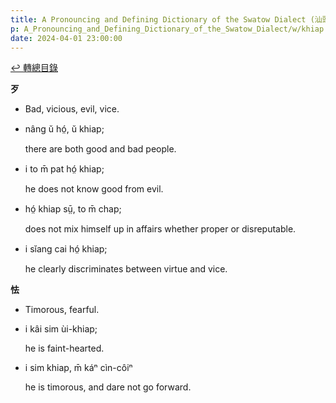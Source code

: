 ```yaml
---
title: A Pronouncing and Defining Dictionary of the Swatow Dialect (汕頭方言音義字典) / khiap
p: A_Pronouncing_and_Defining_Dictionary_of_the_Swatow_Dialect/w/khiap
date: 2024-04-01 23:00:00
---
```


[↩️ 轉總目錄](/A_Pronouncing_and_Defining_Dictionary_of_the_Swatow_Dialect)


**歹**
- Bad, vicious, evil, vice.

- nâng ŭ hó̤, ŭ khiap;

  there are both good and bad people.

- i to m̄ pat hó̤ khiap;

  he does not know good from evil.

- hó̤ khiap sṳ̄, to m̄ chap;

  does not mix himself up in affairs whether proper or disreputable.

- i sĭang cai hó̤ khiap;

  he clearly discriminates between virtue and vice.

**怯**
- Timorous, fearful.

- i kâi sim ùi-khiap;

  he is faint-hearted.

- i sim khiap, m̄ káⁿ cìn-côiⁿ

  he is timorous, and dare not go forward.
